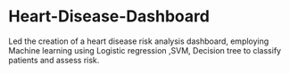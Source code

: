 # Heart-Disease-Dashboard
Led the creation of a heart disease risk analysis dashboard, employing Machine learning using Logistic regression ,SVM, Decision tree to classify patients and assess risk.
